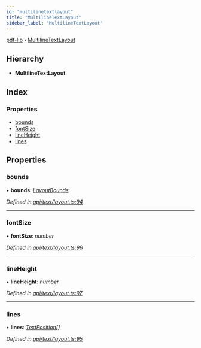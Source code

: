 ```yaml
---
id: "multilinetextlayout"
title: "MultilineTextLayout"
sidebar_label: "MultilineTextLayout"
---
```


[pdf-lib](../index.md) › [MultilineTextLayout](multilinetextlayout.md)

## Hierarchy

* **MultilineTextLayout**

## Index

### Properties

* [bounds](multilinetextlayout.md#bounds)
* [fontSize](multilinetextlayout.md#fontsize)
* [lineHeight](multilinetextlayout.md#lineheight)
* [lines](multilinetextlayout.md#lines)

## Properties

###  bounds

• **bounds**: *[LayoutBounds](layoutbounds.md)*

*Defined in [api/text/layout.ts:94](https://github.com/Hopding/pdf-lib/blob/1f63950/src/api/text/layout.ts#L94)*

___

###  fontSize

• **fontSize**: *number*

*Defined in [api/text/layout.ts:96](https://github.com/Hopding/pdf-lib/blob/1f63950/src/api/text/layout.ts#L96)*

___

###  lineHeight

• **lineHeight**: *number*

*Defined in [api/text/layout.ts:97](https://github.com/Hopding/pdf-lib/blob/1f63950/src/api/text/layout.ts#L97)*

___

###  lines

• **lines**: *[TextPosition](textposition.md)[]*

*Defined in [api/text/layout.ts:95](https://github.com/Hopding/pdf-lib/blob/1f63950/src/api/text/layout.ts#L95)*
